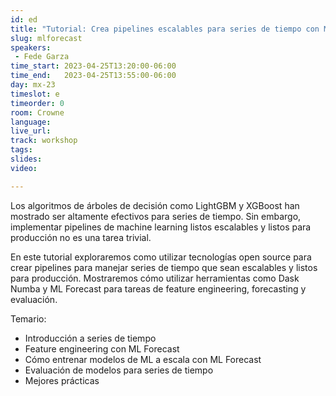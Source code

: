 ```yaml
---
id: ed
title: "Tutorial: Crea pipelines escalables para series de tiempo con ML Forecast"
slug: mlforecast
speakers:
 - Fede Garza
time_start: 2023-04-25T13:20:00-06:00
time_end:   2023-04-25T13:55:00-06:00
day: mx-23
timeslot: e
timeorder: 0
room: Crowne
language: 
live_url: 
track: workshop
tags:
slides: 
video: 

---
```


Los algoritmos de árboles de decisión como LightGBM y XGBoost han mostrado ser altamente efectivos para series de tiempo. Sin embargo, implementar pipelines de machine learning listos escalables y listos para producción no es una tarea trivial. 

En este tutorial exploraremos como utilizar tecnologías open source para crear pipelines para manejar series de tiempo que sean escalables y listos para producción. Mostraremos cómo utilizar herramientas como Dask Numba y ML Forecast para tareas de feature engineering, forecasting y evaluación.

Temario:
- Introducción a series de tiempo
- Feature engineering con ML Forecast
- Cómo entrenar modelos de ML a escala con ML Forecast
- Evaluación de modelos para series de tiempo
- Mejores prácticas
